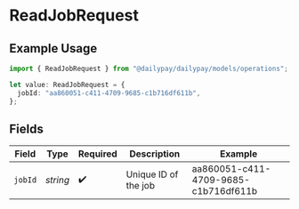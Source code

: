 # ReadJobRequest

## Example Usage

```typescript
import { ReadJobRequest } from "@dailypay/dailypay/models/operations";

let value: ReadJobRequest = {
  jobId: "aa860051-c411-4709-9685-c1b716df611b",
};
```

## Fields

| Field                                | Type                                 | Required                             | Description                          | Example                              |
| ------------------------------------ | ------------------------------------ | ------------------------------------ | ------------------------------------ | ------------------------------------ |
| `jobId`                              | *string*                             | :heavy_check_mark:                   | Unique ID of the job                 | aa860051-c411-4709-9685-c1b716df611b |